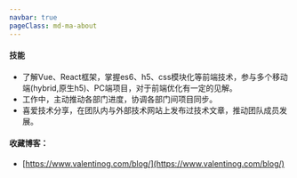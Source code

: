 ```yaml
---
navbar: true
pageClass: md-ma-about
---
```


<bloglist tab='about'/>

#### 技能

+ 了解Vue、React框架，掌握es6、h5、css模块化等前端技术，参与多个移动端(hybrid,原生h5)、PC端项目，对于前端优化有一定的见解。
+ 工作中，主动推动各部门进度，协调各部门间项目同步。
+ 喜爱技术分享，在团队内与外部技术网站上发布过技术文章，推动团队成员发展。



#### 收藏博客：

+ [https://www.valentinog.com/blog/](https://www.valentinog.com/blog/)


